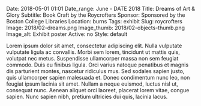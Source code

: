 Date: 2018-05-01 01:01 
Date_range: June - DATE 2018
Title: Dreams of Art & Glory
Subtitle: Book Craft by the Roycrofters
Sponsor: Sponsored by the Boston College Libraries
Location: burns
Tags: exhibit
Slug: roycrofters
Image: 2018/02-dreams.png
Image_thumb: 2018/02-objects-thumb.png
Image_alt: Exhibit poster
Active: no
Style: default

Lorem ipsum dolor sit amet, consectetur adipiscing elit. Nulla vulputate vulputate ligula ac convallis. Morbi sem lorem, tincidunt ut mattis quis, volutpat nec metus. Suspendisse ullamcorper massa non sem feugiat commodo. Duis eu finibus ligula. Orci varius natoque penatibus et magnis dis parturient montes, nascetur ridiculus mus. Sed sodales sapien justo, quis ullamcorper sapien malesuada et. Donec condimentum nunc leo, non feugiat ipsum lacinia sit amet. Nullam a neque euismod, luctus nisl ut, consequat nunc. Aenean aliquet orci laoreet, placerat lorem vitae, congue sapien. Nunc sapien nibh, pretium ultricies dui quis, lacinia lacus.